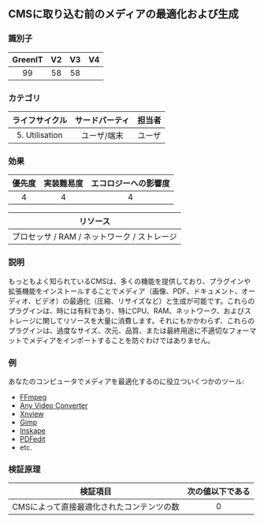 ## CMSに取り込む前のメディアの最適化および生成

### 識別子

| GreenIT |  V2  |  V3  |  V4  |
|:-------:|:----:|:----:|:----:|
|   99   | 58  | 58  |      |

### カテゴリ

| ライフサイクル |  サードパーティ  |  担当者  |
|:---------:|:----:|:----:|
| 5. Utilisation | ユーザ/端末 | ユーザ |

### 効果

| 優先度 |      実装難易度       |  エコロジーへの影響度    |
|:-------------------:|:-------------------------:|:---------------------:|
| 4 | 4 | 4 |

|リソース                                      |
|:----------------------------------------------------------:|
|  プロセッサ  / RAM / ネットワーク / ストレージ  |

### 説明

もっともよく知られているCMSは、多くの機能を提供しており、プラグインや拡張機能をインストールすることでメディア（画像、PDF、ドキュメント、オーディオ、ビデオ）の最適化（圧縮、リサイズなど）と生成が可能です。これらのプラグインは、時には有料であり、特にCPU、RAM、ネットワーク、およびストレージに関してリソースを大量に消費します。それにもかかわらず、これらのプラグインは、過度なサイズ、次元、品質、または最終用途に不適切なフォーマットでメディアをインポートすることを防ぐわけではありません。

### 例

あなたのコンピュータでメディアを最適化するのに役立ついくつかのツール:
- [FFmpeg](https://www.ffmpeg.org/)
- [Any Video Converter](https://www.any-video-converter.com/products/video-converter-free/)
- [Xnview](https://www.xnview.com/)
- [Gimp](https://www.gimp.org/)
- [Inskape](https://inkscape.org/)
- [PDFedit](https://sourceforge.net/projects/pdfedit/)
- etc.

### 検証原理

| 検証項目     | 次の値以下である   |  
|-------------------|:-------------------------:|
| CMSによって直接最適化されたコンテンツの数   |  0 |
